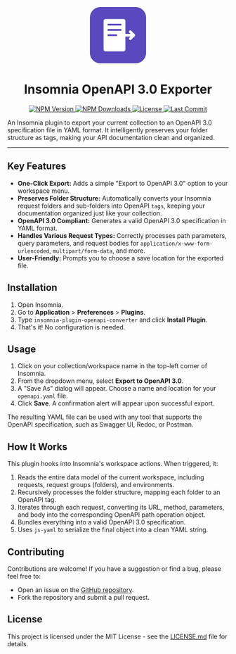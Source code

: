 <p align="center">
<img src="logo.svg" alt="Insomnia OpenAPI Exporter Logo" width="128" height="128">
</p>

<h1 align="center">Insomnia OpenAPI 3.0 Exporter</h1>

<p align="center">
<a href="https://www.npmjs.com/package/insomnia-plugin-openapi-converter" target="_blank">
<img src="https://img.shields.io/npm/v/insomnia-plugin-openapi-converter?style=for-the-badge&logo=npm&color=CB3837" alt="NPM Version">
</a>
<a href="https://www.npmjs.com/package/insomnia-plugin-openapi-converter" target="_blank">
<img src="https://img.shields.io/npm/dt/insomnia-plugin-openapi-converter?style=for-the-badge&logo=npm&color=CB3837" alt="NPM Downloads">
</a>
<a href="https://github.com/henriquefdf/insomnia-plugin-export-to-openapi/blob/main/LICENSE.md" target="_blank">
<img src="https://img.shields.io/github/license/henriquefdf/insomnia-plugin-export-to-openapi?style=for-the-badge&color=blue" alt="License">
</a>
<a href="https://github.com/henriquefdf/insomnia-plugin-export-to-openapi" target="_blank">
<img src="https://img.shields.io/github/last-commit/henriquefdf/insomnia-plugin-export-to-openapi?style=for-the-badge" alt="Last Commit">
</a>
</p>
An Insomnia plugin to export your current collection to an OpenAPI 3.0 specification file in YAML format. It intelligently preserves your folder structure as tags, making your API documentation clean and organized.

-----

## Key Features

  - **One-Click Export:** Adds a simple "Export to OpenAPI 3.0" option to your workspace menu.
  - **Preserves Folder Structure:** Automatically converts your Insomnia request folders and sub-folders into OpenAPI `tags`, keeping your documentation organized just like your collection.
  - **OpenAPI 3.0 Compliant:** Generates a valid OpenAPI 3.0 specification in YAML format.
  - **Handles Various Request Types:** Correctly processes path parameters, query parameters, and request bodies for `application/x-www-form-urlencoded`, `multipart/form-data`, and more.
  - **User-Friendly:** Prompts you to choose a save location for the exported file.

## Installation

1.  Open Insomnia.
2.  Go to **Application** \> **Preferences** \> **Plugins**.
3.  Type `insomnia-plugin-openapi-converter` and click **Install Plugin**.
4.  That's it\! No configuration is needed.

## Usage

1.  Click on your collection/workspace name in the top-left corner of Insomnia.
2.  From the dropdown menu, select **Export to OpenAPI 3.0**.
3.  A "Save As" dialog will appear. Choose a name and location for your `openapi.yaml` file.
4.  Click **Save**. A confirmation alert will appear upon successful export.

The resulting YAML file can be used with any tool that supports the OpenAPI specification, such as Swagger UI, Redoc, or Postman.

## How It Works

This plugin hooks into Insomnia's workspace actions. When triggered, it:

1.  Reads the entire data model of the current workspace, including requests, request groups (folders), and environments.
2.  Recursively processes the folder structure, mapping each folder to an OpenAPI tag.
3.  Iterates through each request, converting its URL, method, parameters, and body into the corresponding OpenAPI path operation object.
4.  Bundles everything into a valid OpenAPI 3.0 specification.
5.  Uses `js-yaml` to serialize the final object into a clean YAML string.

## Contributing

Contributions are welcome\! If you have a suggestion or find a bug, please feel free to:

  - Open an issue on the [GitHub repository](https://github.com/henriquefdf/insomnia-plugin-export-to-openapi/issues).
  - Fork the repository and submit a pull request.

## License

This project is licensed under the MIT License - see the [LICENSE.md](https://www.google.com/search?q=https://github.com/henriquefdf/insomnia-plugin-export-to-openapi/blob/main/LICENSE.md) file for details.